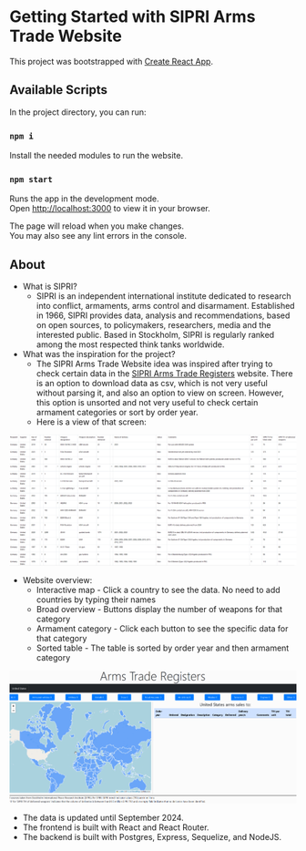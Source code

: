 # Getting Started with SIPRI Arms Trade Website

This project was bootstrapped with [Create React App](https://github.com/facebook/create-react-app).

## Available Scripts

In the project directory, you can run:
### `npm i`

Install the needed modules to run the website.

### `npm start`

Runs the app in the development mode.\
Open [http://localhost:3000](http://localhost:3000) to view it in your browser.

The page will reload when you make changes.\
You may also see any lint errors in the console.


## About
* What is SIPRI?
  * SIPRI is an independent international institute dedicated to research into conflict, armaments, arms control and disarmament. Established in 1966, SIPRI provides data, analysis and recommendations, based on open sources, to policymakers, researchers, media and the interested public. Based in Stockholm, SIPRI is regularly ranked among the most respected think tanks worldwide.
* What was the inspiration for the project?
  * The SIPRI Arms Trade Website idea was inspired after trying to check certain data in the [SIPRI Arms Trade Registers](https://armstransfers.sipri.org/ArmsTransfer/TransferRegister) website. There is an option to download data as csv, which is not very useful without parsing it, and also an option to view on screen. However, this option is unsorted and not very useful to check certain armament categories or sort by order year.
  * Here is a view of that screen:
<img src='./Gifs and photos/SIPRI Website Screenshot.png' title='Video Walkthrough' width='' alt='Video Walkthrough' />

* Website overview:
  * Interactive map - Click a country to see the data. No need to add countries by typing their names
  * Broad overview - Buttons display the number of weapons for that category
  * Armament category - Click each button to see the specific data for that category
  * Sorted table - The table is sorted by order year and then armament category
<img src='./Gifs and photos/SIPRI.gif' title='Video Walkthrough' width='' alt='Video Walkthrough' />

* The data is updated until September 2024.
* The frontend is built with React and React Router.
* The backend is built with Postgres, Express, Sequelize, and NodeJS.


